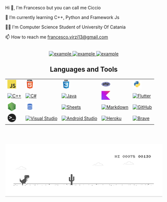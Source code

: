 Hi 👋, I'm Francesco but you can call me Ciccio


🌱 I’m currently learning C++, Python and Framework Js

👨‍💻 I'm Computer Science Student of University Of Catania 

📫 How to reach me francesco.virzi13@gmail.com
<br><br>
<p align ="center">
  <a  href="https://www.facebook.com/francesco.virzi.319/" target="_blank">
    <img src="https://www.facebook.com/images/fb_icon_325x325.png" alt="example"/ height="28px" width="28px">
  </a>
  <a href="https://www.tiktok.com/@francescovirzi13" target="_blank">
      <img src="https://cdn.pixabay.com/photo/2020/07/02/16/37/tik-tok-5363583_960_720.png" alt="example"/ height="28px" width="28px">
  </a>	
  <a href="mailto:francesco.virzi13@gmail.com?subject=Feedback%20From%20Github&body=Hello," target="_blank">
    <img src="https://1000marche.net/wp-content/uploads/2020/03/Gmail-logo.png"  alt="example"height="28px" width="48px"/>
  </a>

  </p>

<center>
  <h2> Languages and Tools</h2>

<table>
    <tbody>
        <tr>
            <td><a href="#"><img alt="JavaScript" title="JavaScript" height="28px"
                        src="https://raw.githubusercontent.com/github/explore/80688e429a7d4ef2fca1e82350fe8e3517d3494d/topics/javascript/javascript.png" /></a>
            </td>
            <td><a href="#"><img alt="HTML5" title="HTML5" height="28px"
                        src="https://raw.githubusercontent.com/github/explore/80688e429a7d4ef2fca1e82350fe8e3517d3494d/topics/html/html.png" /></a>
            </td>
            <td><a href="#"><img alt="CSS3" title="CSS3" height="28px"
                        src="https://raw.githubusercontent.com/github/explore/80688e429a7d4ef2fca1e82350fe8e3517d3494d/topics/css/css.png" /></a>
            </td>
            <td><a href="#"><img alt="PHP" title="PHP" height="28px"
                        src="https://raw.githubusercontent.com/github/explore/80688e429a7d4ef2fca1e82350fe8e3517d3494d/topics/php/php.png" /></a>
            </td>
            <td><a href="#"><img alt="Python" title="Python" height="28px"
                        src="https://raw.githubusercontent.com/github/explore/80688e429a7d4ef2fca1e82350fe8e3517d3494d/topics/python/python.png" /></a>
            </td>
        </tr>
        <tr>
            <td><a href="#"><img alt="C++" title="C++" height="28px"
                        src="https://img.icons8.com/color/48/000000/c-plus-plus-logo.png" /></a></td>
            <td><a href="#"><img alt="C#" title="C#" height="28px"
                        src="https://img.icons8.com/color/48/000000/c-sharp-logo.png" /></a></td>
            <td><a href="#"><img alt="Java" title="Java" height="28px"
                        src="https://img.icons8.com/color/48/000000/java-coffee-cup-logo.png" /></a></td>
            <td><a href="#"><img alt="Kotlin" title="Kotlin" height="28px"
                        src="https://raw.githubusercontent.com/github/explore/80688e429a7d4ef2fca1e82350fe8e3517d3494d/topics/kotlin/kotlin.png" /></a>
            </td>
            <td><a href="#"><img alt="Flutter" title="Flutter" height="28px"
                        src="https://img.icons8.com/color/48/000000/flutter.png" /></a></td>
        </tr>
        <tr>
            <td><a href="#"><img alt="NodeJS" title="NodeJS" height="28px"
                        src="https://raw.githubusercontent.com/github/explore/80688e429a7d4ef2fca1e82350fe8e3517d3494d/topics/nodejs/nodejs.png" /></a>
            </td>
            <td><a href="#"><img alt="SQL" title="SQL" height="28px"
                        src="https://raw.githubusercontent.com/github/explore/80688e429a7d4ef2fca1e82350fe8e3517d3494d/topics/sql/sql.png" /></a>
            </td>
            <td><a href="#"><img alt="Sheets" title="Sheets" height="28px"
                        src="https://img.icons8.com/color/48/000000/google-sheets.png" /></a></td>
            <td><a href="#"><img alt="Markdown" title="Markdown" height="28px"
                        src="https://i.imgur.com/eO5z1xV.png" /></a></td>
            <td><a href="#"><img alt="GitHub" title="GitHub" height="28px"
                        src="https://i.imgur.com/DZgetVv.png" /></a>
            </td>
        </tr>
        <tr>
            <td><a href="#"><img alt="Terminal" title="Terminal" height="28px"
                        src="https://raw.githubusercontent.com/github/explore/80688e429a7d4ef2fca1e82350fe8e3517d3494d/topics/terminal/terminal.png" /></a>
            </td>
            <td><a href="#"><img alt="Visual Studio" title="Visual Studio Code" height="28px"
                        src="https://img.icons8.com/fluent/48/000000/visual-studio-code-2019.png" /></a></td>
            <td><a href="#"><img alt="Android Studio" title="Android Studio" height="28px"
                        src="https://i.imgur.com/6nJGNMN.png" /></a></td>
            <td><a href="#"><img alt="Heroku" title="Heroku" height="28px"
                        src="https://img.icons8.com/color/48/000000/heroku.png" /></a></td>
            <td><a href="https://brave.com/eyl243"><img alt="Brave" title="Brave" height="28px"
                        src="https://i.imgur.com/UfBWFbP.png" /></a></td>
        </tr>
    </tbody>
</table>
</center>
<br><br>

![Dino](https://raw.githubusercontent.com/wangningkai/wangningkai/master/assets/dino.gif)

